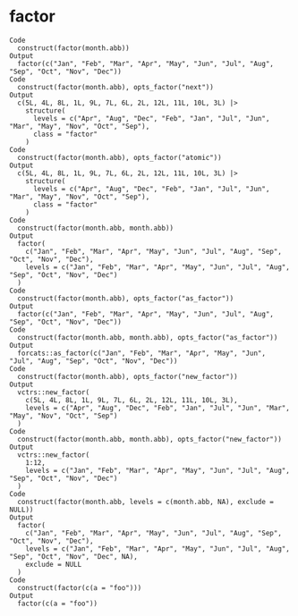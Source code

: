 # factor

    Code
      construct(factor(month.abb))
    Output
      factor(c("Jan", "Feb", "Mar", "Apr", "May", "Jun", "Jul", "Aug", "Sep", "Oct", "Nov", "Dec"))
    Code
      construct(factor(month.abb), opts_factor("next"))
    Output
      c(5L, 4L, 8L, 1L, 9L, 7L, 6L, 2L, 12L, 11L, 10L, 3L) |>
        structure(
          levels = c("Apr", "Aug", "Dec", "Feb", "Jan", "Jul", "Jun", "Mar", "May", "Nov", "Oct", "Sep"),
          class = "factor"
        )
    Code
      construct(factor(month.abb), opts_factor("atomic"))
    Output
      c(5L, 4L, 8L, 1L, 9L, 7L, 6L, 2L, 12L, 11L, 10L, 3L) |>
        structure(
          levels = c("Apr", "Aug", "Dec", "Feb", "Jan", "Jul", "Jun", "Mar", "May", "Nov", "Oct", "Sep"),
          class = "factor"
        )
    Code
      construct(factor(month.abb, month.abb))
    Output
      factor(
        c("Jan", "Feb", "Mar", "Apr", "May", "Jun", "Jul", "Aug", "Sep", "Oct", "Nov", "Dec"),
        levels = c("Jan", "Feb", "Mar", "Apr", "May", "Jun", "Jul", "Aug", "Sep", "Oct", "Nov", "Dec")
      )
    Code
      construct(factor(month.abb), opts_factor("as_factor"))
    Output
      factor(c("Jan", "Feb", "Mar", "Apr", "May", "Jun", "Jul", "Aug", "Sep", "Oct", "Nov", "Dec"))
    Code
      construct(factor(month.abb, month.abb), opts_factor("as_factor"))
    Output
      forcats::as_factor(c("Jan", "Feb", "Mar", "Apr", "May", "Jun", "Jul", "Aug", "Sep", "Oct", "Nov", "Dec"))
    Code
      construct(factor(month.abb), opts_factor("new_factor"))
    Output
      vctrs::new_factor(
        c(5L, 4L, 8L, 1L, 9L, 7L, 6L, 2L, 12L, 11L, 10L, 3L),
        levels = c("Apr", "Aug", "Dec", "Feb", "Jan", "Jul", "Jun", "Mar", "May", "Nov", "Oct", "Sep")
      )
    Code
      construct(factor(month.abb, month.abb), opts_factor("new_factor"))
    Output
      vctrs::new_factor(
        1:12,
        levels = c("Jan", "Feb", "Mar", "Apr", "May", "Jun", "Jul", "Aug", "Sep", "Oct", "Nov", "Dec")
      )
    Code
      construct(factor(month.abb, levels = c(month.abb, NA), exclude = NULL))
    Output
      factor(
        c("Jan", "Feb", "Mar", "Apr", "May", "Jun", "Jul", "Aug", "Sep", "Oct", "Nov", "Dec"),
        levels = c("Jan", "Feb", "Mar", "Apr", "May", "Jun", "Jul", "Aug", "Sep", "Oct", "Nov", "Dec", NA),
        exclude = NULL
      )
    Code
      construct(factor(c(a = "foo")))
    Output
      factor(c(a = "foo"))

